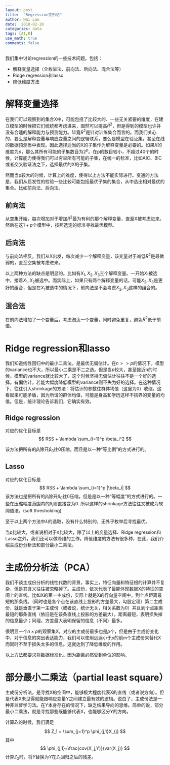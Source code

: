 ```yaml
---
layout: post
title:  "Regression变形记"
author: Hai Lan
date:  2018-02-20
categories: data
tags: [AI,R]
use_math: true
comments: false
---
```


我们集中讨论regression的一些技术问题。包括：

* 解释变量选择（全枚举法、前向法、后向法、混合法等）
* Ridge regression和lasso
* 降低维度方法

# 解释变量选择

在我们可以观察到的集合X中，可能包括了比较大的、一些无关紧要的维度，在建立模型的时候把它们统统都考虑进来，固然可以提高$R^2$，但是得到的模型也许并没有合适的解释能力与预测能力。毕竟$R^2$是针对训练集合而言的。而我们关心的，要么是解释变量与响应变量之间的逻辑联系，要么是模型在验证集，甚至在线的数据预测当中表现。因此选择适当的X的子集作为解释变量是必要的。如果$X$的维度为$p$，那么其所有可能的子集数目为$2^p$。在p的数目较小，不超过40个的时候，计算能力使得我们可以穷举所有可能的子集，在统一的标准，比如AIC、BIC或者交叉验证法之下，选择最优的X的子集。

然而当p较大的时候，计算上的难度，使得以上方法不能实际进行。变通的方法是，我们从启发性的检验一些比较可能包括最优子集的集合，从中选出相对最优的集合。比如前向法、后向法。

## 前向法
从空集开始，每次增加对于增加$R^2$最为有利的那个解释变量，直至X被考虑进来。然后在这$1+p$个模型中，按照选定的标准寻找最优模型。

## 后向法
与前向法相反，我们从X出发，每次减少一个解释变量，该变量对于减低$R^2$是最微弱的，直至空集被考虑进来。

以上两种方法的缺点是明显的。比如有$X_1,X_2,X_3$三个解释变量。一开始$X_1$被选中，接着$X_1,X_2$被选中。而实际上，如果只有两个解释变量的话，可能$X_2,X_3$是更好的组合，但是在$X_1$被选中的情况下，前向法是不会考虑$X_2,X_3$这样的组合的。

## 混合法
在前向法增加了一个变量后，考虑淘汰一个变量，同时避免重复，避免$R^2$低于前值。

# Ridge regression和lasso

我们知道线性回归中的最小二乘法，是最优无偏估计。在$n>>p$的情况下，模型的variance也不大，所以最小二乘是不二之选。但是当$p$较大，甚至接近n的时候。模型的variance就比较大了，这个时候坚持无偏估计往往不是一个好的选择。有偏估计，若能大幅度降低模型的variance则不失为好的选择。在这种情况下，往往引入shrinkage的方法：将估计的参数往群体均值（这里为0）收缩。这看起来可能矛盾，因为所谓的群体均值，可能是身高和学历这样不搭界的变量的均值。但是，统计理论告诉我们，它确实有效。

## Ridge regression

对应的优化目标是
$$
RSS + \lambda \sum_{i=1}^p \beta_i^2
$$

该方法把所有的$\beta_i$除开$\beta_0$往0压缩。而且是以一种“等比例”的方式进行的。

## Lasso

对应的优化目标是
$$
RSS + \lambda \sum_{i=1}^p |\beta_i|
$$
该方法也是把所有的$\beta_i$除开$\beta_0$往0压缩。但是是以一种“等幅度”的方式进行的。一些在压缩幅度范围内的$\beta_i$则直接变为0. 所以这样的shrinkage方法往往又被成为软阈值法。(soft thresholding)

至于以上两个方法中$\lambda$的选取，没有什么特别的，无外乎枚举后寻找最优。

当$p$比较大，或者说相对于$n$比较大，除了以上的变量选择、Ridge regression和Lasso之外，我们还可以做降维的工作。降低维度的方法有很多种，在此，我们介绍主成份分析法和部分最小二乘法。

# 主成份分析法（PCA）

我们不谈主成份分析的线性代数的背景，事实上，特征向量和特征根的计算并不复杂，但是其含义往往被忽略掉了。主成份，依次代表了最能体现数据X的特征的空间上的直线。比如X的第一主成份，实际上就是X的行向量空间中，到个点距离最短的那条线。（同时也是各个点在该直线上投影的方差最大，勾股定理）第二主成份，就是垂直于第一主成份（或者说，统计无关，相关系数为0）并且到个点距离最短的那条直线（依旧是在该条直线上投影的方差最大）。距离最短，表明损失掉的信息最少；同理，方差最大表明保留的信息（不同）最多。

很明显一个$n\times p$的观察集X，对应的主成份最多也是$p$个，但是由于主成份变化中，对于信息的突出表达能力，我们可以使用远远小于$p$的前$m$个主成份来替代X而同时不至于损失太多的信息。这就达到了降低维度的作用。

以上方法都要求将数据标准化。因为距离必然受到单位的影响。

# 部分最小二乘法（partial least square）

主成份分析法，是寻找X的空间中，能够极大程度代表X的直线（或者说方向）。但是代表X未见得就能跟响应变量Y之间建立最有效的逻辑。说白了，主成份法是一种非监督学习法。在Y本身存在的情况下，缺乏结果导向的思维。简单的说，部分最小二乘法，就是寻找那些既能够代表X，也能够区分Y的方向。

计算$Z_1$的时候，我们满足
$$
Z_1 = \sum_{j=1}^p \phi_{j,1}X_{j}
$$
其中
$$
\phi_{j,1}=\frac{cov(X_j,Y)}{var(X_j)}
$$
计算$Z_2$时，将$Y$替换为$Y$在$Z_1$回归之后的残差。
